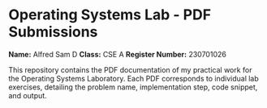 # Operating Systems Lab - PDF Submissions

**Name:** Alfred Sam D
**Class:** CSE A
**Register Number:** 230701026

This repository contains the PDF documentation of my practical work for the Operating Systems Laboratory. Each PDF corresponds to individual lab exercises, detailing the problem name, implementation step, code snippet, and output.


